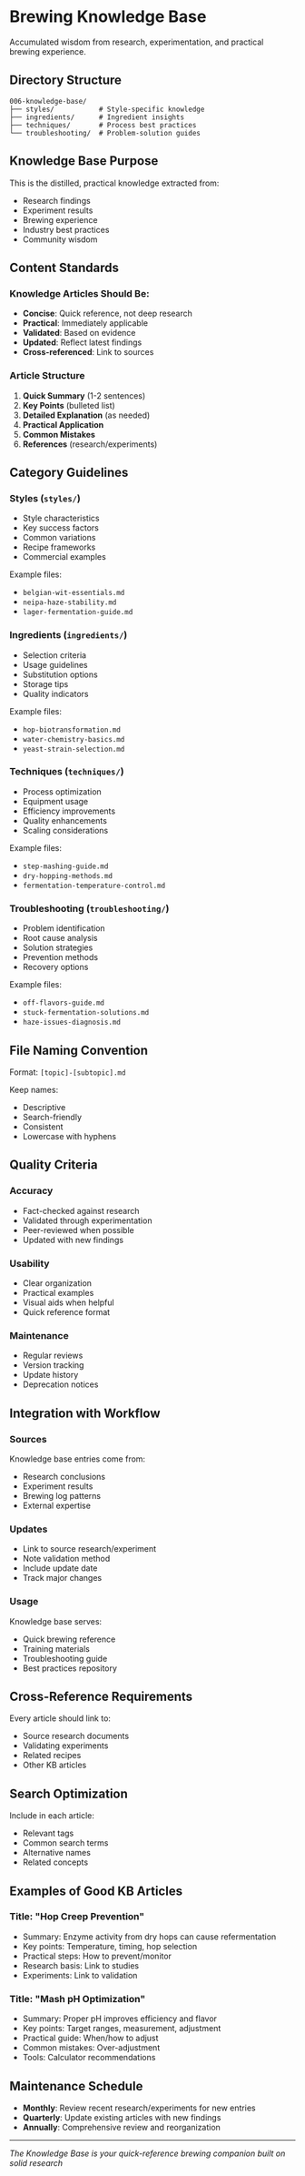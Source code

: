 # Brewing Knowledge Base

Accumulated wisdom from research, experimentation, and practical brewing experience.

## Directory Structure

```
006-knowledge-base/
├── styles/           # Style-specific knowledge
├── ingredients/      # Ingredient insights  
├── techniques/       # Process best practices
└── troubleshooting/  # Problem-solution guides
```

## Knowledge Base Purpose

This is the distilled, practical knowledge extracted from:
- Research findings
- Experiment results  
- Brewing experience
- Industry best practices
- Community wisdom

## Content Standards

### Knowledge Articles Should Be:
- **Concise**: Quick reference, not deep research
- **Practical**: Immediately applicable
- **Validated**: Based on evidence
- **Updated**: Reflect latest findings
- **Cross-referenced**: Link to sources

### Article Structure

1. **Quick Summary** (1-2 sentences)
2. **Key Points** (bulleted list)
3. **Detailed Explanation** (as needed)
4. **Practical Application**
5. **Common Mistakes**
6. **References** (research/experiments)

## Category Guidelines

### Styles (`styles/`)
- Style characteristics
- Key success factors
- Common variations
- Recipe frameworks
- Commercial examples

Example files:
- `belgian-wit-essentials.md`
- `neipa-haze-stability.md`
- `lager-fermentation-guide.md`

### Ingredients (`ingredients/`)
- Selection criteria
- Usage guidelines
- Substitution options
- Storage tips
- Quality indicators

Example files:
- `hop-biotransformation.md`
- `water-chemistry-basics.md`
- `yeast-strain-selection.md`

### Techniques (`techniques/`)
- Process optimization
- Equipment usage
- Efficiency improvements
- Quality enhancements
- Scaling considerations

Example files:
- `step-mashing-guide.md`
- `dry-hopping-methods.md`
- `fermentation-temperature-control.md`

### Troubleshooting (`troubleshooting/`)
- Problem identification
- Root cause analysis
- Solution strategies
- Prevention methods
- Recovery options

Example files:
- `off-flavors-guide.md`
- `stuck-fermentation-solutions.md`
- `haze-issues-diagnosis.md`

## File Naming Convention

Format: `[topic]-[subtopic].md`

Keep names:
- Descriptive
- Search-friendly
- Consistent
- Lowercase with hyphens

## Quality Criteria

### Accuracy
- Fact-checked against research
- Validated through experimentation
- Peer-reviewed when possible
- Updated with new findings

### Usability
- Clear organization
- Practical examples
- Visual aids when helpful
- Quick reference format

### Maintenance
- Regular reviews
- Version tracking
- Update history
- Deprecation notices

## Integration with Workflow

### Sources
Knowledge base entries come from:
- Research conclusions
- Experiment results
- Brewing log patterns
- External expertise

### Updates
- Link to source research/experiment
- Note validation method
- Include update date
- Track major changes

### Usage
Knowledge base serves:
- Quick brewing reference
- Training materials
- Troubleshooting guide
- Best practices repository

## Cross-Reference Requirements

Every article should link to:
- Source research documents
- Validating experiments
- Related recipes
- Other KB articles

## Search Optimization

Include in each article:
- Relevant tags
- Common search terms
- Alternative names
- Related concepts

## Examples of Good KB Articles

### Title: "Hop Creep Prevention"
- Summary: Enzyme activity from dry hops can cause refermentation
- Key points: Temperature, timing, hop selection
- Practical steps: How to prevent/monitor
- Research basis: Link to studies
- Experiments: Link to validation

### Title: "Mash pH Optimization"  
- Summary: Proper pH improves efficiency and flavor
- Key points: Target ranges, measurement, adjustment
- Practical guide: When/how to adjust
- Common mistakes: Over-adjustment
- Tools: Calculator recommendations

## Maintenance Schedule

- **Monthly**: Review recent research/experiments for new entries
- **Quarterly**: Update existing articles with new findings
- **Annually**: Comprehensive review and reorganization

---

*The Knowledge Base is your quick-reference brewing companion built on solid research*